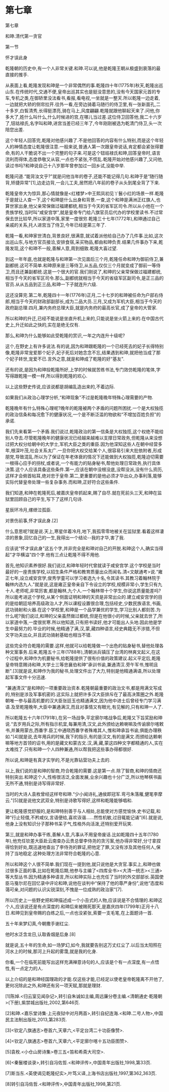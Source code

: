 # 第七章

第七章
和珅.清代第一贪官

第一节
怀才误此身

乾隆朝的历史中,有一个人非常关键.和珅.可以说,他是乾隆王朝从极盛到衰落的最直接的推手.

从表面上看,乾隆发现和珅是一个非常偶然的事.乾隆四十年(1775年)秋天,乾隆出巡山东.在传统时代,交通不便,皇帝出巡其实也是挺没意思的,没有今天国家元首的专车,专机之类,在御轿里没法看书,看报,看电视,一坐就是一整天.所以乾隆一边走着,一边就把大轿的侧帘拉开.往外一看,在旁边骑着马随行的侍卫里,有一张新面孔,二十多岁,白皙清秀,长得挺漂亮,骑在马上,风度翩翩.乾隆就跟他聊起天来了.问他,你多大了,姓什么叫什么,什么时候进的宫,在哪儿当过差.这位侍卫回答他,我二十六岁了,钮祜禄氏,名字叫和珅,进宫当差已经三年了,今年刚刚被选为乾清门侍卫,头一次陪您出差.

这个年轻人回答完,乾隆对他感兴趣了.不是他回答的内容有什么特别,而是这个年轻人的神情态度让乾隆很注意.一般来说,普通人第一次跟皇帝说话,肯定都会紧张得要命,有的人干脆说不出一个完整的句子来.可是这个钮祜禄氏和珅,回答皇帝时,语言流利而得体,态度恭敬又从容,一点也不紧张,不慌乱.乾隆开始对他感兴趣了,又问他,读过书吗?和珅说自己十八岁那年曾参加过一回乡试,没能中举.

乾隆问道.“能背汝文乎?"就是问他当年的卷子,还能不能记得几句.和珅于是“随行随背,矫捷异常"[1],边走边背,一会儿工夫,居然把八年前的卷子从头到尾全背了下来.

乾隆皇帝大为惊异,那心情就像是<红楼梦>中王熙凤初见丫鬟小红的场景一样.乾隆于是就让人查一下,这个和珅是什么出身和背景.一查,这个和珅是满洲正红旗人,也算世家出身,他父亲常保做过福建都统,相当于今天的省军区司令.所以从小他在一个贵族学校,当时叫“咸安宫学",就是皇帝专门给八旗官员后代办的学校里读书.不过常保去世比较早,所以家道中落,家里一度很穷.乾隆三十七年(1772年),和珅通过自己亲戚的关系,托人进宫当了侍卫,今年已经是第三年了.

乾隆一看,和珅家世清白,背景良好,很满意,就试着派他给自己办了几件事.比如,这次出巡山东,与地方官员接洽,安排食宿,采买物品,都由和珅负责.结果几件事办下来,乾隆发现,这个和珅不一般,善解人意,周到细致.乾隆大喜过望.

到这一年年底,也就是乾隆与和珅第一次见面后三个月,乾隆任命和珅为御前侍卫,兼副都统.这可不简单.和珅原来是三等侍卫,从五品,仅仅三个月就变成了御前一等侍卫,而且还兼副都统.这是一个很大的官.我们刚说了,和珅的父亲常保做过福建都统,相当于今天的省军区司令.那么,副都统就相当于今天的省级军区副司令,是正三品的官员.从从五品到正三品,和珅一下子就连升六级.

这还没算完.第二年,乾隆四十一年(1776年)正月,二十七岁的和珅被任命为户部右侍郎,相当于今天的财政部副部长,成为二品大员.三月,又成为军机大臣,相当于今天的政府副总理.四月,兼内务府总理大臣,就是内务府的最高长官,成了皇帝的大管家.

所以和珅的升迁,已经不能说是坐直升机上来的,只能说是坐火箭上来的.在中国古代史上,升迁如此之快的,实在是绝无仅有.

那么,和珅为什么能够如此受乾隆的赏识,一年之内连升十级呢?

这个,在野史上有许多说法.有的说,因为和珅跟乾隆的一个已经死去的妃子长得特别像,乾隆非常宠爱那个妃子,妃子死后对她念念不忘,结果遇到和珅,就把他当成了那个妃子转世,宠爱不已.言外之意,就是和珅成了乾隆的好“基友".

还有的说,是因为和珅投乾隆所好,上学的时候就苦练书法,专门效仿乾隆的笔体,字写得跟乾隆一模一样,所以得到乾隆的欢心.

以上这些野史传说,应该说都是胡编乱造出来的,不着边际.

如果我们从政治心理学分析,“和珅现象"不过是乾隆晚年特殊心理需要的产物.

乾隆晚年有什么特殊心理呢?晚年的乾隆被两个矛盾的问题所困扰.一个是大权独揽的政治信条和每况愈下的健康状况,一个是不断泛滥的物欲和“不增加百姓负担"的承诺.

我们先来看第一个矛盾.我们说过,乾隆政治的第一信条是大权独揽,这个权绝不能给别人夺去.尽管乾隆晚年的健康状况已经越来越难以支撑日常政务,但乾隆从来没想过把大权分给朝中的大学士,军机大臣之类的重臣.因为他深知这些人在朝中经营多年,根深叶茂,社会关系太广.一旦你把大权交给某个人,很容易引来大批依附者,形成朋党,导致混乱.所以为了保证在年老体衰的情况下还能做到大权独揽,乾隆迫切需要一根得心应手的拐杖,或者说,一个有能力的贴身秘书,帮他处理日常政务,执行具体决策.这个人应该具备这些条件.第一,应该在朝中没根没底,没帮没派,没有什么资历,这样才会俯首帖耳,绝对忠于皇帝.第二,更重要的是他必须才华出众,办事利落,能够实际代替皇帝处理一些复杂事务.而和珅,正好符合这些条件.

我们知道,和珅在乾隆死后,被嘉庆皇帝抓起来,赐了自尽.就在死前头三天,和珅在监狱里回顾自己的平生,写下了这样几句诗.

星辰环冷月,缧绁泣孤臣.

对景伤前事,怀才误此身.[2]

什么意思呢?就是说.天上,寒星伴着冷月,地下,我孤零零地被关在监狱里.看着这样凄凉的景象,回忆自己的一生,我得出一个结论--我的才华,害了我.

应该说“怀才误此身"这五个字,并非完全是和珅对自己的开脱.和珅这个人,确实当得起“才华横溢"四个字.他有三点让乾隆不得不用他.

首先,他知识素养很好.我们说过,和珅年轻时代曾就读于咸安宫学.这个学校是当时最好的一座贵族学校,以招生条件严格和教育质量出众而闻名.清<文献通考>说.“雍正七年,设立咸安宫学,俊秀学童可以学习者选九十名,令其读书.其教习着翰林院于翰林内选九人."就是说,这是雍正皇帝亲自下令设立的学校,规模非常小,学生只有九十人.老师呢,非常厉害,都是翰林,九个人.一个翰林带十个学生,你说这质量能差吗?所以能考进这个学校,从某个侧面证明和珅的天资是非常出众的.建立咸安宫学的目的是给朝廷培养高级政治人才,所以课程设置很合理,包括经史,少数民族语言,书画,武功骑射和火器.在这个学校里,和珅是一个品学兼优的学生,学习比别人都刻苦.为什么呢?我们说过,和珅的父亲虽然做过都统,但是在他很小的时候,父亲就去世了,所以家道中落,一度很贫寒.所以他知道,只有把书读好,他才可能出人头地.因此他是学生中最努力的.毕业的时候,他精通了满,汉,蒙,藏四种语言,经史典籍无不涉猎,不但文字功夫出众,并且武功骑射基础也相当不错.

这些完全符合乾隆的需要.这样,他就可以给乾隆做一个出色的贴身秘书,替他处理各种文案事务.后来,乾隆五十三年(1788年),清朝派兵镇压了台湾的林爽文起义,在这个过程中,和珅作为机要秘书,给乾隆提供了很有价值的政策建议.起义平定后,乾隆皇帝特意赐诗和珅,大学士三等忠襄伯和珅“承训书谕,兼通清汉.旁午军书,惟明且断".[3]就是说,和珅作为我的秘书,处理文件出了大力,特别是他精通满语,所以处理起军事文件十分迅速.

“兼通清汉"是和珅的一项重要政治资本.乾隆朝最重要的政治文书,都是用满文写成的,特别是涉及军事机密的.这实际上就把许多汉大臣排斥在了最高决策圈之外.乾隆朝唯一参与最高机要的汉大臣张廷玉也精通满文,因为他中进士后曾经专门学习满语.及至乾隆晚年,大臣中兼通满汉,而且对事情又有眼光,有见解的,只有和珅一人了.

所以乾隆五十六年(1791年),在另一场战争,平定廓尔喀战争后,乾隆又下旨奖励和珅说.“去岁用兵之际,所有指示机宜,每兼用清,汉文,此外颁给达赖喇嘛及传谕廓尔喀敕书,并兼用蒙古,西番字.臣工中通晓西番字者殊难其人,惟和珅承旨书谕,俱能办理秩如."[4]就是说,去年用兵的时候,我下的指示,有的是汉文,有的是满文.而颁给达赖喇嘛等地方首领的诏书,用的是藏文和蒙古文.汉,满,藏,蒙这四种文字都精通的人,实在太难找了.只有和珅一个人四种兼通,所以帮我把这些事办得都很好.

所以说,和珅是有真才实学的,不是光靠钻营功夫上去的.

以上,我们说的是和珅的智商,符合乾隆的需要.这是第一点.除了智商,和珅的情商还特别突出.和珅这个人,性格很活泛,全面发展,业余兴趣也十分广泛,所以他琴棋书画无所不通,特别是诗写得非常好.

当时的大诗人袁枚曾经这样夸和珅.“少小闻诗礼,通侯即冠军.弯弓朱落雁,健笔李摩云."[5]就是说他文武双全,特别是诗歌写得好,这样和乾隆能够唱和.

更让乾隆感觉舒服的,是和珅特别善于与人相处,总能使对方感觉愉快.史书记载,和珅“行止轻儇,不矜咸仪,言语便给,喜欢诙谐......然性机敏,过目辄能记诵"[6].就是说,他身上没有知识分子那种书呆子气,性格外向活泼,还特别爱开玩笑.

第三,就是和珅办事干练,善解人意,凡事从不用皇帝废话.比如乾隆四十五年(1780年),他充任钦差大臣赴云南查办云贵总督李侍尧的贪污案,他办得非常好,分寸拿捏得恰到好处,既迅速地查出了李侍尧的罪证,把他定了罪,又没有涉及其他任何人,保持了当地稳定.这种处理方法非常符合乾隆的心意.

所以和珅这个人很不简单.我们现在一提到他,就只说他是大贪官.事实上,和珅也做过很多正面的事,比如在乾隆后期,他参与主编了<四库全书><大清一统志><三通>等大型丛书.因为精通多种语言,所以和珅实际上也充任了当时的外交部部长.英国使臣马戛尔尼在回忆录中评论和珅,说他在谈判中“保持了他的尊严身份",说他“态度和蔼可亲,对问题的认识尖锐深刻,不愧是一位成熟的政治家"[7].

所以历史上一些野史把和珅描述成一个小丑式的人物,应该说是不合情理的.和珅这个人,应该说还是有点深度的.和珅后来被赐死那天,是嘉庆四年(1799年)正月十八日.和珅见到皇帝赐的白练之后,一点也没紧张,索要一支毛笔,在上面题诗一首.

五十年来梦幻真,今朝撒手谢红尘.

他时水泛含龙日,认取香烟是后身.[8]

就是说,五十年的生命,如一场梦幻,如今,我就要告别这万丈红尘了.以后当太阳照在河水上的时候,那河上升起的雾霭,就是我的化身.

你看,一个在临死前能写出这样充满禅意诗句的人,应该是个有一点深度,有一点悟性,有一点定力的人.

以上介绍的是和珅经国理政的才能.仅这些才能,已经足以使老皇帝乾隆离不开他了,更何况除此之外,和珅还有另一项天赋,那就是理财.

[1]陈焯.<归云室见闻杂记>,转引自朱诚如主编,周远廉分卷主编.<清朝通史·乾隆朝>(下册),紫禁城出版社,2002,第646页.

[2]和珅.<嘉乐堂诗集·上元夜狱中对月两首>,转引自纪连海.<和珅.二号人物>,中国民主法制出版社,2013,第283页.

[3]<钦定八旗通志>卷首六,天章六,<平定台湾二十功臣像赞>.

[4]<钦定八旗通志>卷首六,天章六,<平定廓尔喀十五功臣图赞>.

[5]袁枚.<小仓山房诗集>卷三五<笞和希斋大司空>.

[6]<秦鬟楼谈录>,转引自冯佐哲.<和珅评传>,中国青年出版社,1998,第33页.

[7]斯当东.<英使谒见乾隆纪实>,叶笃义译,上海书店出版社,1997,第362,363页.

[8]转引自冯佐哲.<和珅评传>,中国青年出版社,1998,第21页.
